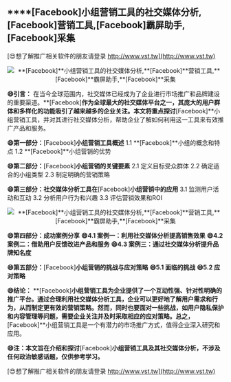 ## ****[Facebook]**小组营销工具的社交媒体分析,**[Facebook]**营销工具,**[Facebook]**霸屏助手,**[Facebook]**采集**

[😍想了解推广相关软件的朋友请登录 http://www.vst.tw](http://www.vst.tw)

 <center><img src="https://vst.tw/MP4/tuiguang/png/0.png" alt="**[Facebook]**小组营销工具的社交媒体分析,**[Facebook]**营销工具,**[Facebook]**霸屏助手,**[Facebook]**采集"></center>

**😄引言：**
在当今全球范围内，社交媒体已经成为了企业进行市场推广和品牌建设的重要渠道。**[Facebook]**作为全球最大的社交媒体平台之一，其庞大的用户群体和多样化的功能吸引了越来越多的企业关注。本文将重点探讨**[Facebook]**小组营销工具，并对其进行社交媒体分析，帮助企业了解如何利用这一工具来有效推广产品和服务。

**😄第一部分：**[Facebook]**小组营销工具概述**
1.1 **[Facebook]**小组的概念和特点
1.2 **[Facebook]**小组营销的优势

**😄第二部分：**[Facebook]**小组营销的关键要素**
2.1 定义目标受众群体
2.2 确定适合的小组类型
2.3 制定明确的营销策略

**😄第三部分：社交媒体分析工具在**[Facebook]**小组营销中的应用**
3.1 监测用户活动和互动
3.2 分析用户行为和兴趣
3.3 评估营销效果和ROI

 <center><img src="https://vst.tw/MP4/tuiguang/png/6.png" alt="**[Facebook]**小组营销工具的社交媒体分析,**[Facebook]**营销工具,**[Facebook]**霸屏助手,**[Facebook]**采集"></center>

**😄第四部分：成功案例分享**
**😄4.1 案例一：利用社交媒体分析提高销售效果**
**😄4.2 案例二：借助用户反馈改进产品和服务**
**😄4.3 案例三：通过社交媒体分析提升品牌知名度**

**😄第五部分：**[Facebook]**小组营销的挑战与应对策略**
**😄5.1 面临的挑战**
**😄5.2 应对策略**

**😄结论：**
**[Facebook]**小组营销工具为企业提供了一个互动性强、针对性明确的推广平台。通过合理利用社交媒体分析工具，企业可以更好地了解用户需求和行为，从而制定更有效的营销策略。然而，同时也要面对一些挑战，如用户隐私保护和内容管理等问题，需要企业关注并及时采取相应的应对策略。总之，**[Facebook]**小组营销工具是一个有潜力的市场推广方式，值得企业深入研究和应用。

**😄注：本文旨在介绍和探讨**[Facebook]**小组营销工具及其社交媒体分析，不涉及任何政治敏感话题，仅供参考学习。**

[😍想了解推广相关软件的朋友请登录 http://www.vst.tw](http://www.vst.tw)



